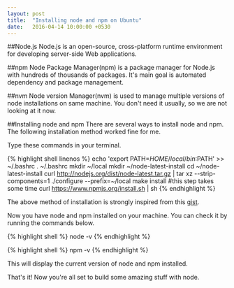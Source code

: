 ```yaml
---
layout: post
title:  "Installing node and npm on Ubuntu"
date:   2016-04-14 10:00:00 +0530
---
```


##Node.js
Node.js is an open-source, cross-platform runtime environment for developing server-side Web applications.

##npm
Node Package Manager(npm) is a package manager for Node.js with hundreds of thousands of packages. It's main goal is automated dependency and package management.

##nvm
Node version Manager(nvm) is used to manage multiple versions of node installations on same machine. You don't need it usually, so we are not looking at it now.

##Installing node and npm
There are several ways to install node and npm. The following installation method worked fine for me.

Type these commands in your terminal.

{% highlight shell linenos %}
echo 'export PATH=$HOME/local/bin:$PATH' >> ~/.bashrc
. ~/.bashrc
mkdir ~/local
mkdir ~/node-latest-install
cd ~/node-latest-install
curl http://nodejs.org/dist/node-latest.tar.gz | tar xz --strip-components=1
./configure --prefix=~/local
make install #this step takes some time
curl https://www.npmjs.org/install.sh | sh
{% endhighlight %}

The above method of installation is strongly inspired from this [gist](https://gist.github.com/isaacs/579814).

Now you have node and npm installed on your machine. You can check it by running the commands below.

{% highlight shell %}
node -v
{% endhighlight %}

{% highlight shell %}
npm -v
{% endhighlight %}

This will display the current version of node and npm installed.

That's it! Now you're all set to build some amazing stuff with node.

